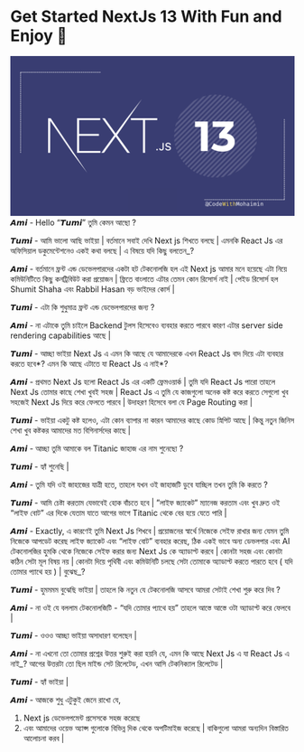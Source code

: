 # Get Started NextJs 13 With Fun and Enjoy 🥳

![NextJs13](./public/images/%40CodeWithMohaimin.png)
𝘼𝙢𝙞 - Hello “𝙏𝙪𝙢𝙞” তুমি কেমন আছো ?

𝙏𝙪𝙢𝙞 - আমি ভালো আছি ভাইয়া | বর্তমানে সবাই দেখি Next js শিখতে বলছে | এমনকি React Js এর অফিসিয়াল ডকুমেন্টেশনেও একই কথা বলছে | এ বিষয়ে যদি কিছু বলতেন\_?

𝘼𝙢𝙞 - বর্তমানে ফ্রন্ট এন্ড ডেভেলপারদের একটা হট টেকনোলজি হল এই Next js আমার মনে হয়েছে এটা নিয়ে কমিউনিটিতে কিছু কনট্রিবিউট করা প্রয়োজন | ফ্রিতে বাংলাতে এটার তেমন কোন রিসোর্স নাই | পেইড রিসোর্স হল Shumit Shaha এবং Rabbil Hasan বড় ভাইদের কোর্স |

𝙏𝙪𝙢𝙞 - এটা কি শুধুমাত্র ফ্রন্ট এন্ড ডেভেলপারদের জন্য ?

𝘼𝙢𝙞 - না এটাকে তুমি চাইলে Backend টুলস হিসেবেও ব্যবহার করতে পারবে কারণ এটার server side rendering capabilities আছে |

𝙏𝙪𝙢𝙞 - আচ্ছা ভাইয়া Next Js এ এমন কি আছে যে আমাদেরকে এখন React Js বাদ দিয়ে এটা ব্যবহার করতে হবে*? এমন কি আছে এটাতে যা React Js এ নাই*?

𝘼𝙢𝙞 - প্রথমত Next Js হলো React Js এর একটি ফ্রেমওয়ার্ক | তুমি যদি React Js পারো তাহলে Next Js তোমার কাছে শেখা খুবই সহজ | React Js এ তুমি যে কাজগুলো অনেক কষ্ট করে করতে সেগুলো খুব সহজেই Next Js দিয়ে করে ফেলতে পারবে | উদাহরণ হিসেবে বলা যে Page Routing করা |

𝙏𝙪𝙢𝙞 - ভাইয়া একটু কষ্ট হলেও, এটা কোন ব্যাপার না কারন আমাদের কাছে কোড স্নিপিট আছে | কিন্তু নতুন জিনিস শেখা খুব কষ্টকর আমাদের মত বিগিনার্সদের কাছে |

𝘼𝙢𝙞 - আচ্ছা তুমি আমাকে বল Titanic জাহাজ এর নাম শুনেছো ?

𝙏𝙪𝙢𝙞 - হ্যাঁ শুনেছি |

𝘼𝙢𝙞 - তুমি যদি ওই জাহাজের যাত্রী হতে, তাহলে যখন ওই জাহাজটি ডুবে যাচ্ছিল তখন তুমি কি করতে ?

𝙏𝙪𝙢𝙞 - আমি চেষ্টা করতাম যেভাবেই হোক বাঁচতে হবে | ”লাইফ জ্যাকেট” ম্যানেজ করতাম এবং খুব দ্রুত ওই “লাইফ বোট” এর দিকে যেতাম যাতে আগের ভাগে Titanic থেকে বের হয়ে যেতে পারি |

𝘼𝙢𝙞 - Exactly, এ কারণেই তুমি Next Js শিখবে | প্রয়োজনের স্বার্থে নিজেকে সেইফ রাখার জন্য যেমন তুমি নিজেকে আপডেট করেছ লাইফ জ্যাকেট এবং “লাইফ বোট” ব্যবহার করেছ, ঠিক একই ভাবে অন্য ডেভলপার এবং AI টেকনোলজির হুমকি থেকে নিজেকে সেইফ করার জন্য Next Js কে অ্যাডাপ্ট করবে | কোনটা সহজ এবং কোনটা কঠিন সেটা মূল বিষয় নয় | কোনটা দিয়ে পৃথিবী এবং কমিউনিটি চলছে সেটা তোমাকে অ্যাডাপ্ট করতে পারতে হবে ( যদি তোমার প্যাথে হয় ) | বুঝেছ\_?

𝙏𝙪𝙢𝙞 - হুমমমম বুঝেছি ভাইয়া | তাহলে কি নতুন যে টেকনোলজি আসবে আমরা সেটাই শেখা শুরু করে দিব ?

𝘼𝙢𝙞 - না ওই যে বললাম টেকনোলজিটি - “যদি তোমার প্যাথে হয়” তাহলে আস্তে আস্তে ওটা অ্যাডাপ্ট করে ফেলবে |

𝙏𝙪𝙢𝙞 - ওওও আচ্ছা ভাইয়া অসাধারণ বলেছেন |

𝘼𝙢𝙞 - না এখনো তো তোমার প্রশ্নের উত্তর শুরুই করা হয়নি যে, এমন কি আছে Next Js এ যা React Js এ নাই\_? আগের উত্তরটা তো ছিল মাইন্ড সেট রিলেটেড, এখন আসি টেকনিক্যাল রিলেটেড |

𝙏𝙪𝙢𝙞 - হ্যাঁ ভাইয়া |

𝘼𝙢𝙞 - আজকে শুধু এটুকুই জেনে রাখো যে,

1. Next js ডেভেলপমেন্ট প্রসেসকে সহজ করেছে
2. এবং আমাদের ওয়েভ অ্যাপ্স গুলোকে বিভিন্ন দিক থেকে অপটিমাইজ করেছে | বাকিগুলো আমরা অন্যদিন বিস্তারিত আলোচনা করব |
